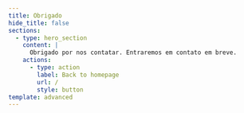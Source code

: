 ```yaml
---
title: Obrigado
hide_title: false
sections:
  - type: hero_section
    content: |
      Obrigado por nos contatar. Entraremos em contato em breve.
    actions:
      - type: action
        label: Back to homepage
        url: /
        style: button
template: advanced
---
```


